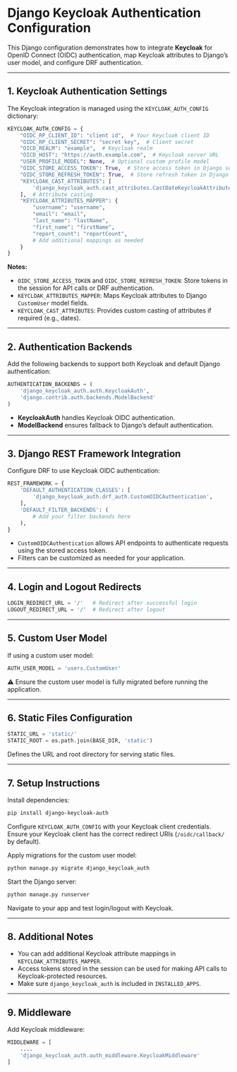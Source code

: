 
# Django Keycloak Authentication Configuration

This Django configuration demonstrates how to integrate **Keycloak** for OpenID Connect (OIDC) authentication, map Keycloak attributes to Django’s user model, and configure DRF authentication.

---

## 1. Keycloak Authentication Settings

The Keycloak integration is managed using the `KEYCLOAK_AUTH_CONFIG` dictionary:

```python
KEYCLOAK_AUTH_CONFIG = {
    "OIDC_RP_CLIENT_ID": "client id",  # Your Keycloak client ID
    "OIDC_RP_CLIENT_SECRET": "secret key",  # Client secret
    "OICD_REALM": "example",  # Keycloak realm
    "OICD_HOST": "https://auth.example.com",  # Keycloak server URL
    "USER_PROFILE_MODEL": None,  # Optional custom profile model
    "OIDC_STORE_ACCESS_TOKEN": True,  # Store access token in Django session
    "OIDC_STORE_REFRESH_TOKEN": True,  # Store refresh token in Django session
    "KEYCLOAK_CAST_ATTRIBUTES": [
        'django_keycloak_auth.cast_attributes.CastDateKeycloakAttribute'
    ],  # Attribute casting
    "KEYCLOAK_ATTRIBUTES_MAPPER": {
        "username": "username",
        "email": "email",
        "last_name": "lastName",
        "first_name": "firstName",
        "report_count": "reportCount",
        # Add additional mappings as needed
    }
}
```

**Notes:**

- `OIDC_STORE_ACCESS_TOKEN` and `OIDC_STORE_REFRESH_TOKEN`: Store tokens in the session for API calls or DRF authentication.  
- `KEYCLOAK_ATTRIBUTES_MAPPER`: Maps Keycloak attributes to Django `CustomUser` model fields.  
- `KEYCLOAK_CAST_ATTRIBUTES`: Provides custom casting of attributes if required (e.g., dates).  

---

## 2. Authentication Backends

Add the following backends to support both Keycloak and default Django authentication:

```python
AUTHENTICATION_BACKENDS = (
    'django_keycloak_auth.auth.KeycloakAuth',
    'django.contrib.auth.backends.ModelBackend'
)
```

- **KeycloakAuth** handles Keycloak OIDC authentication.  
- **ModelBackend** ensures fallback to Django’s default authentication.  

---

## 3. Django REST Framework Integration

Configure DRF to use Keycloak OIDC authentication:

```python
REST_FRAMEWORK = {
    'DEFAULT_AUTHENTICATION_CLASSES': [
        'django_keycloak_auth.drf_auth.CustomOIDCAuthentication',
    ],
    'DEFAULT_FILTER_BACKENDS': (
        # Add your filter backends here
    ),
}
```

- `CustomOIDCAuthentication` allows API endpoints to authenticate requests using the stored access token.  
- Filters can be customized as needed for your application.  

---

## 4. Login and Logout Redirects

```python
LOGIN_REDIRECT_URL = '/'   # Redirect after successful login
LOGOUT_REDIRECT_URL = '/'  # Redirect after logout
```

---

## 5. Custom User Model

If using a custom user model:

```python
AUTH_USER_MODEL = 'users.CustomUser'
```

⚠️ Ensure the custom user model is fully migrated before running the application.  

---

## 6. Static Files Configuration

```python
STATIC_URL = 'static/'
STATIC_ROOT = os.path.join(BASE_DIR, 'static')
```

Defines the URL and root directory for serving static files.  

---

## 7. Setup Instructions

Install dependencies:

```bash
pip install django-keycloak-auth
```

Configure `KEYCLOAK_AUTH_CONFIG` with your Keycloak client credentials.  
Ensure your Keycloak client has the correct redirect URIs (`/oidc/callback/` by default).  

Apply migrations for the custom user model:

```bash
python manage.py migrate django_keycloak_auth
```

Start the Django server:

```bash
python manage.py runserver
```

Navigate to your app and test login/logout with Keycloak.  

---

## 8. Additional Notes

- You can add additional Keycloak attribute mappings in `KEYCLOAK_ATTRIBUTES_MAPPER`.  
- Access tokens stored in the session can be used for making API calls to Keycloak-protected resources.  
- Make sure `django_keycloak_auth` is included in `INSTALLED_APPS`.  

---

## 9. Middleware

Add Keycloak middleware:

```python
MIDDLEWARE = [
    ....
    'django_keycloak_auth.auth_middleware.KeycloakMiddleware'
]
```

